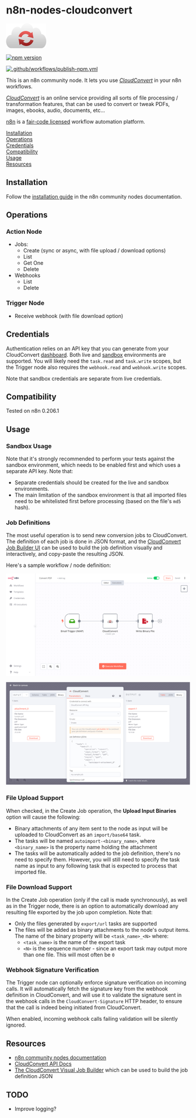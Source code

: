 # n8n-nodes-cloudconvert

![logo](./nodes/CloudConvert/cloudconvert-logo.png)

[![npm version](https://badge.fury.io/js/n8n-nodes-cloudconvert.svg)](https://badge.fury.io/js/n8n-nodes-cloudconvert)

[![.github/workflows/publish-npm.yml](https://github.com/Yann-J/n8n-nodes-cloudconvert/actions/workflows/publish-npm.yml/badge.svg)](https://github.com/Yann-J/n8n-nodes-cloudconvert/actions/workflows/publish-npm.yml)

This is an n8n community node. It lets you use [_CloudConvert_](https://cloudconvert.com) in your n8n workflows.

[_CloudConvert_](https://cloudconvert.com) is an online service providing all sorts of file processing / transformation features, that can be used to convert or tweak PDFs, images, ebooks, audio, documents, etc...

[n8n](https://n8n.io/) is a [fair-code licensed](https://docs.n8n.io/reference/license/) workflow automation platform.

[Installation](#installation)  
[Operations](#operations)  
[Credentials](#credentials)  <!-- delete if no auth needed -->  
[Compatibility](#compatibility)  
[Usage](#usage)  <!-- delete if not using this section -->  
[Resources](#resources)  

## Installation

Follow the [installation guide](https://docs.n8n.io/integrations/community-nodes/installation/) in the n8n community nodes documentation.

## Operations

### Action Node

- Jobs:
  - Create (sync or async, with file upload / download options)
  - List
  - Get One
  - Delete
- Webhooks
  - List
  - Delete

### Trigger Node

- Receive webhook (with file download option)

## Credentials

Authentication relies on an API key that you can generate from your CloudConvert [dashboard](https://cloudconvert.com/dashboard). Both live and [sandbox](https://sandbox.cloudconvert.com) environments are supported. You will likely need the `task.read` and `task.write` scopes, but the Trigger node also requires the `webhook.read` and `webhook.write` scopes.

Note that sandbox credentials are separate from live credentials.

## Compatibility

Tested on n8n 0.206.1

## Usage

### Sandbox Usage

Note that it's strongly recommended to perform your tests against the sandbox environment, which needs to be enabled first and which uses a separate API key. Note that:

- Separate credentials should be created for the live and sandbox environments.
- The main limitation of the sandbox environment is that all imported files need to be whitelisted first before processing (based on the file's `md5` hash).

### Job Definitions

The most useful operation is to send new conversion jobs to CloudConvert. The definition of each job is done in JSON format, and the [CloudConvert Job Builder UI](https://cloudconvert.com/api/v2/jobs/builder) can be used to build the job definition visually and interactively, and copy-paste the resulting JSON.

Here's a sample workflow / node definition:

![logo](./docs/workflow.png)

![logo](./docs/sample.png)

### File Upload Support

When checked, in the Create Job operation, the __Upload Input Binaries__ option will cause the following:

- Binary attachments of any item sent to the node as input will be uploaded to CloudConvert as an `import/base64` task.
- The tasks will be named `autoimport-<binary_name>`, where `<binary_name>` is the property name holding the attachment
- The tasks will be automatically added to the job definition, there's no need to specify them. However, you will still need to specify the task name as input to any following task that is expected to process that imported file.

### File Download Support

In the Create Job operation (only if the call is made synchronously), as well as in the Trigger node, there is an option to automatically download any resulting file exported by the job upon completion. Note that:

- Only the files generated by `export/url` tasks are supported
- The files will be added as binary attachments to the node's output items. The name of the binary property will be `<task_name>_<N>` where:
  - `<task_name>` is the name of the export task
  - `<N>` is the sequence number - since an export task may output more than one file. This will most often be `0`

### Webhook Signature Verification

The Trigger node can optionally enforce signature verification on incoming calls. It will automatically fetch the signature key from the webhook definition in CloudConvert, and will use it to validate the signature sent in the webhook calls in the `CloudConvert-Signature` HTTP header, to ensure that the call is indeed being initiated from CloudConvert.

When enabled, incoming webhook calls failing validation will be silently ignored.

## Resources

- [n8n community nodes documentation](https://docs.n8n.io/integrations/community-nodes/)
- [CloudConvert API Docs](https://cloudconvert.com/api/v2)
- [The CloudConvert Visual Job Builder](https://cloudconvert.com/api/v2/jobs/builder#) which can be used to build the job definition JSON

## TODO

- Improve logging?
